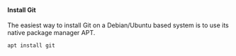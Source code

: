 <a name="git"></a>

[//]: # (### Git)

<a nme="install-git"></a>

#### Install Git

The easiest way to install Git on a Debian/Ubuntu based system is to use its native package manager APT.

```sh
apt install git
```

